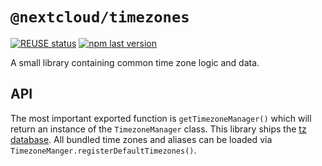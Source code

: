 # `@nextcloud/timezones`

[![REUSE status](https://api.reuse.software/badge/github.com/nextcloud-libraries/timezones)](https://api.reuse.software/info/github.com/nextcloud-libraries/timezones)
[![npm last version](https://img.shields.io/npm/v/@nextcloud/timezones.svg?style=flat-square)](https://www.npmjs.com/package/@nextcloud/timezone-library)

A small library containing common time zone logic and data.

## API

The most important exported function is `getTimezoneManager()` which will return an instance of the `TimezoneManager` class.
This library ships the [tz database](https://www.iana.org/time-zones).
All bundled time zones and aliases can be loaded via `TimezoneManger.registerDefaultTimezones()`.
